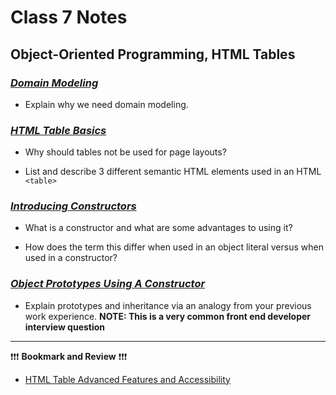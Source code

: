 # Class 7 Notes

## **Object-Oriented Programming, HTML Tables**

### [*Domain Modeling*](https://github.com/codefellows/domain_modeling#domain-modeling)

- Explain why we need domain modeling.

### [*HTML Table Basics*](https://developer.mozilla.org/en-US/docs/Learn/HTML/Tables/Basics)

- Why should tables not be used for page layouts?

- List and describe 3 different semantic HTML elements used in an HTML `<table>`

### [*Introducing Constructors*](https://developer.mozilla.org/en-US/docs/Learn/JavaScript/Objects/Basics#introducing_constructors)

- What is a constructor and what are some advantages to using it?

- How does the term this differ when used in an object literal versus when used in a constructor?

### [*Object Prototypes Using A Constructor*](https://ui.dev/beginners-guide-to-javascript-prototype)

- Explain prototypes and inheritance via an analogy from your previous work experience.
**NOTE: This is a very common front end developer interview question**

-------

❗❗❗ **Bookmark and Review** ❗❗❗

- [HTML Table Advanced Features and Accessibility](https://developer.mozilla.org/en-US/docs/Learn/HTML/Tables/Advanced)